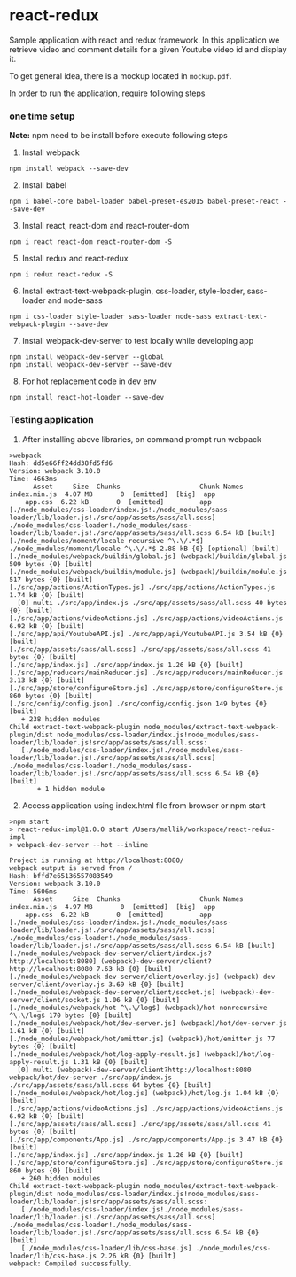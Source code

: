 # react-redux
Sample application with react and redux framework. In this application we retrieve video and comment details for a given Youtube video id and display it.

To get general idea, there is a mockup located in `mockup.pdf`.

In order to run the application, require following steps

### one time setup

**Note:** npm need to be install before execute following steps

1) Install webpack
  
  ```
  npm install webpack --save-dev
  ```
  
2) Install babel
  
  ```
  npm i babel-core babel-loader babel-preset-es2015 babel-preset-react --save-dev
  ```
  
3) Install react, react-dom and react-router-dom

  ```
  npm i react react-dom react-router-dom -S
  ```
  
5) Install redux and react-redux

  ```
  npm i redux react-redux -S
  ```
  
6) Install extract-text-webpack-plugin, css-loader, style-loader, sass-loader and node-sass

  ```
  npm i css-loader style-loader sass-loader node-sass extract-text-webpack-plugin --save-dev
  ```
  
7) Install webpack-dev-server to test locally while developing app

  ```
  npm install webpack-dev-server --global
  npm install webpack-dev-server --save-dev
  ```
8) For hot replacement code in dev env

  ```
  npm install react-hot-loader --save-dev
  ```

### Testing application

 1) After installing above libraries, on command prompt run webpack
 
 ```
 >webpack
 Hash: dd5e66ff24dd38fd5fd6
Version: webpack 3.10.0
Time: 4663ms
       Asset     Size  Chunks                    Chunk Names
index.min.js  4.07 MB       0  [emitted]  [big]  app
     app.css  6.22 kB       0  [emitted]         app
[./node_modules/css-loader/index.js!./node_modules/sass-loader/lib/loader.js!./src/app/assets/sass/all.scss] ./node_modules/css-loader!./node_modules/sass-loader/lib/loader.js!./src/app/assets/sass/all.scss 6.54 kB [built]
[./node_modules/moment/locale recursive ^\.\/.*$] ./node_modules/moment/locale ^\.\/.*$ 2.88 kB {0} [optional] [built]
[./node_modules/webpack/buildin/global.js] (webpack)/buildin/global.js 509 bytes {0} [built]
[./node_modules/webpack/buildin/module.js] (webpack)/buildin/module.js 517 bytes {0} [built]
[./src/app/actions/ActionTypes.js] ./src/app/actions/ActionTypes.js 1.74 kB {0} [built]
   [0] multi ./src/app/index.js ./src/app/assets/sass/all.scss 40 bytes {0} [built]
[./src/app/actions/videoActions.js] ./src/app/actions/videoActions.js 6.92 kB {0} [built]
[./src/app/api/YoutubeAPI.js] ./src/app/api/YoutubeAPI.js 3.54 kB {0} [built]
[./src/app/assets/sass/all.scss] ./src/app/assets/sass/all.scss 41 bytes {0} [built]
[./src/app/index.js] ./src/app/index.js 1.26 kB {0} [built]
[./src/app/reducers/mainReducer.js] ./src/app/reducers/mainReducer.js 3.13 kB {0} [built]
[./src/app/store/configureStore.js] ./src/app/store/configureStore.js 860 bytes {0} [built]
[./src/config/config.json] ./src/config/config.json 149 bytes {0} [built]
    + 238 hidden modules
Child extract-text-webpack-plugin node_modules/extract-text-webpack-plugin/dist node_modules/css-loader/index.js!node_modules/sass-loader/lib/loader.js!src/app/assets/sass/all.scss:
    [./node_modules/css-loader/index.js!./node_modules/sass-loader/lib/loader.js!./src/app/assets/sass/all.scss] ./node_modules/css-loader!./node_modules/sass-loader/lib/loader.js!./src/app/assets/sass/all.scss 6.54 kB {0} [built]
        + 1 hidden module
 ```
 
 2) Access application using index.html file from browser or npm start
 
 ```
 >npm start
 > react-redux-impl@1.0.0 start /Users/mallik/workspace/react-redux-impl
> webpack-dev-server --hot --inline

Project is running at http://localhost:8080/
webpack output is served from /
Hash: bffd7e65136557083549
Version: webpack 3.10.0
Time: 5606ms
       Asset     Size  Chunks                    Chunk Names
index.min.js  4.97 MB       0  [emitted]  [big]  app
     app.css  6.22 kB       0  [emitted]         app
[./node_modules/css-loader/index.js!./node_modules/sass-loader/lib/loader.js!./src/app/assets/sass/all.scss] ./node_modules/css-loader!./node_modules/sass-loader/lib/loader.js!./src/app/assets/sass/all.scss 6.54 kB [built]
[./node_modules/webpack-dev-server/client/index.js?http://localhost:8080] (webpack)-dev-server/client?http://localhost:8080 7.63 kB {0} [built]
[./node_modules/webpack-dev-server/client/overlay.js] (webpack)-dev-server/client/overlay.js 3.69 kB {0} [built]
[./node_modules/webpack-dev-server/client/socket.js] (webpack)-dev-server/client/socket.js 1.06 kB {0} [built]
[./node_modules/webpack/hot ^\.\/log$] (webpack)/hot nonrecursive ^\.\/log$ 170 bytes {0} [built]
[./node_modules/webpack/hot/dev-server.js] (webpack)/hot/dev-server.js 1.61 kB {0} [built]
[./node_modules/webpack/hot/emitter.js] (webpack)/hot/emitter.js 77 bytes {0} [built]
[./node_modules/webpack/hot/log-apply-result.js] (webpack)/hot/log-apply-result.js 1.31 kB {0} [built]
   [0] multi (webpack)-dev-server/client?http://localhost:8080 webpack/hot/dev-server ./src/app/index.js ./src/app/assets/sass/all.scss 64 bytes {0} [built]
[./node_modules/webpack/hot/log.js] (webpack)/hot/log.js 1.04 kB {0} [built]
[./src/app/actions/videoActions.js] ./src/app/actions/videoActions.js 6.92 kB {0} [built]
[./src/app/assets/sass/all.scss] ./src/app/assets/sass/all.scss 41 bytes {0} [built]
[./src/app/components/App.js] ./src/app/components/App.js 3.47 kB {0} [built]
[./src/app/index.js] ./src/app/index.js 1.26 kB {0} [built]
[./src/app/store/configureStore.js] ./src/app/store/configureStore.js 860 bytes {0} [built]
    + 260 hidden modules
Child extract-text-webpack-plugin node_modules/extract-text-webpack-plugin/dist node_modules/css-loader/index.js!node_modules/sass-loader/lib/loader.js!src/app/assets/sass/all.scss:
    [./node_modules/css-loader/index.js!./node_modules/sass-loader/lib/loader.js!./src/app/assets/sass/all.scss] ./node_modules/css-loader!./node_modules/sass-loader/lib/loader.js!./src/app/assets/sass/all.scss 6.54 kB {0} [built]
    [./node_modules/css-loader/lib/css-base.js] ./node_modules/css-loader/lib/css-base.js 2.26 kB {0} [built]
webpack: Compiled successfully.
 ```
